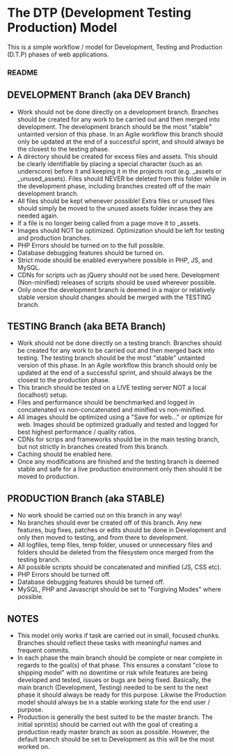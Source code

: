 The DTP (Development Testing Production) Model
=============

This is a simple workflow / model for Development, Testing and Production (D.T.P) phases of web applications.

### README

## DEVELOPMENT Branch (aka DEV Branch)
* Work should not be done directly on a development branch. Branches should be created for any work to be carried out and then merged into development. The development branch should be the most "stable" untainted version of this phase. In an Agile workflow this branch should only be updated at the end of a successful sprint, and should always be the closest to the testing phase.
* A directory should be created for excess files and assets. This should be clearly identifiable by placing a special character (such as an underscore) before it and keeping it in the projects root (e.g. _assets or _unused_assets). Files should NEVER be deleted from this folder while in the development phase, including branches created off of the main development branch.
* All files should be kept whenever possible! Extra files or unused files should simply be moved to the unused assets folder incase they are needed again.
* If a file is no longer being called from a page move it to _assets.
* Images should NOT be optimized. Optimization should be left for testing and production branches.
* PHP Errors should be turned on to the full possible.
* Database debugging features should be turned on.
* Strict mode should be enabled everywhere possible in PHP, JS, and MySQL.
* CDNs for scripts uch as jQuery should not be used here. Development (Non-minified) releases of scripts should be used wherever possible.
* Only once the development branch is deemed in a major or relatively stable version should changes should be merged with the TESTING branch.

## TESTING Branch (aka BETA Branch)
* Work should not be done directly on a testing branch. Branches should be created for any work to be carried out and then merged back into testing. The testing branch should be the most "stable" untainted version of this phase. In an Agile workflow this branch should only be updated at the end of a successful sprint, and should always be the closest to the production phase.
* This branch should be tested on a LIVE testing server NOT a local (localhost) setup.
* Files and performance should be benchmarked and logged in concatenated vs non-concatenated and minified vs non-minified.
* All images should be optimized using a "Save for web..." or optimize for web. Images should be optimized gradually and tested and logged for best highest performance / quality ratios.
* CDNs for scrips and frameworks should be in the main testing branch, but not strictly in branches created from this branch.
* Caching should be enabled here.
* Once any modifications are finished and the testing branch is deemed stable and safe for a live production environment only then should it be moved to production.

## PRODUCTION Branch (aka STABLE)
* No work should be carried out on this branch in any way!
* No branches should ever be created off of this branch. Any new features, bug fixes, patches or edits should be done in Development and only then moved to testing, and from there to development.
* All logfiles, temp files, temp folder, unused or unnecessary files and folders should be deleted from the filesystem once merged from the testing branch.
* All possible scripts should be concatenated and minified (JS, CSS etc).
* PHP Errors should be turned off.
* Database debugging features should be turned off.
* MySQL, PHP and Javascript should be set to "Forgiving Modes" where possible.

## NOTES
* This model only works if task are carried out in small, focused chunks. Branches should reflect these tasks with meaningful names and frequent commits. 
* In each phase the main branch should be complete or near complete in regards to the goal(s) of that phase. This ensures a constant "close to shipping model" with no downtime or risk while features are being developed and tested, issues or bugs are being fixed. Basically, the main branch (Development, Testing) needed to be sent to the next phase it should always be ready for this purpose. Likwise the Production model should always be in a stable working state for the end user / purpose.
* Production is generally the best suited to be the master branch. The initial sprint(s) should be carried out with the goal of creating a production ready master branch as soon as possible. However, the default branch should be set to Development as this will be the most worked on.